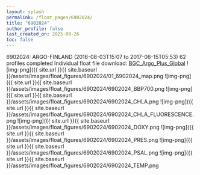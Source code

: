 ```yaml
---
layout: splash
permalink: /float_pages/6902024/
title: "6902024"
author_profile: false
last_created_on: 2025-09-26
toc: false
---
```

 
6902024: ARGO-FINLAND (2016-08-03T15:07 to 2017-06-15T05:53)
62 profiles completed
Individual float file download: [BGC_Argo_Plus_Global](https://ftp.soest.hawaii.edu/bgc_argo_plus/Individual_Floats/outliers_removed/6902024_Sprof_processed.nc)
![img-png]({{ site.url }}{{ site.baseurl }}/assets/images/float_figures/6902024/01_6902024_map.png
![img-png]({{ site.url }}{{ site.baseurl }}/assets/images/float_figures/6902024/6902024_BBP700.png
![img-png]({{ site.url }}{{ site.baseurl }}/assets/images/float_figures/6902024/6902024_CHLA.png
![img-png]({{ site.url }}{{ site.baseurl }}/assets/images/float_figures/6902024/6902024_CHLA_FLUORESCENCE.png
![img-png]({{ site.url }}{{ site.baseurl }}/assets/images/float_figures/6902024/6902024_DOXY.png
![img-png]({{ site.url }}{{ site.baseurl }}/assets/images/float_figures/6902024/6902024_PRES.png
![img-png]({{ site.url }}{{ site.baseurl }}/assets/images/float_figures/6902024/6902024_PSAL.png
![img-png]({{ site.url }}{{ site.baseurl }}/assets/images/float_figures/6902024/6902024_TEMP.png
